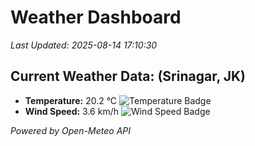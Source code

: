 
# Weather Dashboard

_Last Updated: 2025-08-14 17:10:30_

## Current Weather Data: (Srinagar, JK)
- **Temperature:** 20.2 °C ![Temperature Badge](https://img.shields.io/badge/Temperature-Medium%20Temp-green)
- **Wind Speed:** 3.6 km/h ![Wind Speed Badge](https://img.shields.io/badge/Wind%20Speed-Light%20Wind-blue)

*Powered by Open-Meteo API*
